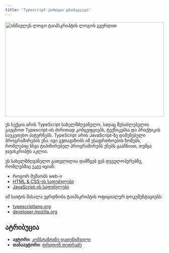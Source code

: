 ```yaml
---
title: 'Typescript ქართული გზამკვლევი'
---
```


<img style="width: 100%; height: 300px; object-fit: cover; margin: 1rem auto; display: block" src="/assets/images/banner_iswavle_ts.jpg" alt="ისწავლეს ლოგო ტაიპსკრიპტის ლოგოს გვერდით">

ეს სექცია არის TypeScript სახელმძღვანელო, სადაც
შესაძლებელია გაეცნოთ Typescript-ის ძირითად კონცეფციებს, ტექნიკებსა და პრაქტიკის
საუკეთესო პატერნებს.
TypeScript არის JavaScript-ზე დაშენებული პროგრამირების ენა.
იგი გვთავაზობს იმ უსაფრთხოების ზომებს, რომლებიც სხვა ტიპიზირებულ პროგრამირებს ენებს გააჩნიათ,
თუმცა ჯავასკრიპტს აკლია.

ეს სახელმძღვანელო გათვლილია დამწყებ ვებ დეველოპერებზე, რომლებმაც უკვე იციან:

- როგორ მუშაობს web-ი
- [HTML & CSS-ის საფუძვლები](/doc/guides/html-css)
- [JavaScript-ის საფუძვლები](/doc/guides/javascript)

ამ საიტის მასალა ეყრდნობა ტაიპსკრიპტის ოფიციალურ დოკუმენტაციებს:

- [typescriptlang.org](https://www.typescriptlang.org/)
- [developer.mozilla.org](https://developer.mozilla.org/en-US/)

## ატრიბუცია

- **ავტორი**: [კონსტანტინე დათუნიშვილი](https://konstantinedatunishvili.com)
- **თანაავტორი**: [ფრიდონ თეთრაძე](https://pridontetradze.com)
